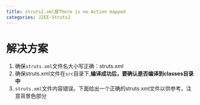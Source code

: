 ```yaml
---
title: struts2.xml报There is no Action mapped
categories: J2EE-Struts2
---
```


# 解决方案
1. 确保`struts.xml`文件名大小写正确：struts.xml
2. 确保struts.xml文件在`src`目录下,**编译成功后，要确认是否编译到classes目录中**
3. `struts.xml`文件内容错误。下面给出一个正确的struts.xml文件以供参考。注意背景色部分

# 